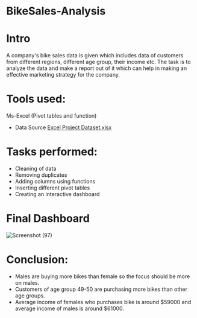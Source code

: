 # BikeSales-Analysis

# Intro
  A company's bike sales data is given which includes data of customers from different regions, different age group, their income etc. 
  The task is to analyze the data and make a report out of it which can help in making an effective marketing strategy for the company.

# Tools used:
  Ms-Excel (Pivot tables and function)
  
* Data Source
  [Excel Project Dataset.xlsx](https://github.com/Richa-Chamoli/BikeSales-Analysis/files/9557727/Excel.Project.Dataset.xlsx)

# Tasks performed:
  * Cleaning of data
  * Removing duplicates
  * Adding columns using functions
  * Inserting different pivot tables
  * Creating an interactive dashboard

# Final Dashboard
  ![Screenshot (97)](https://user-images.githubusercontent.com/113079745/189919022-6a542622-77f3-4c9c-a19c-a633dcda5247.png)


# Conclusion:
  * Males are buying more bikes than female so the focus should be more on males.
  * Customers of age group 49-50 are purchasing more bikes than other age groups.
  * Average income of females who purchases bike is around $59000 and average income of males is around $61000.
